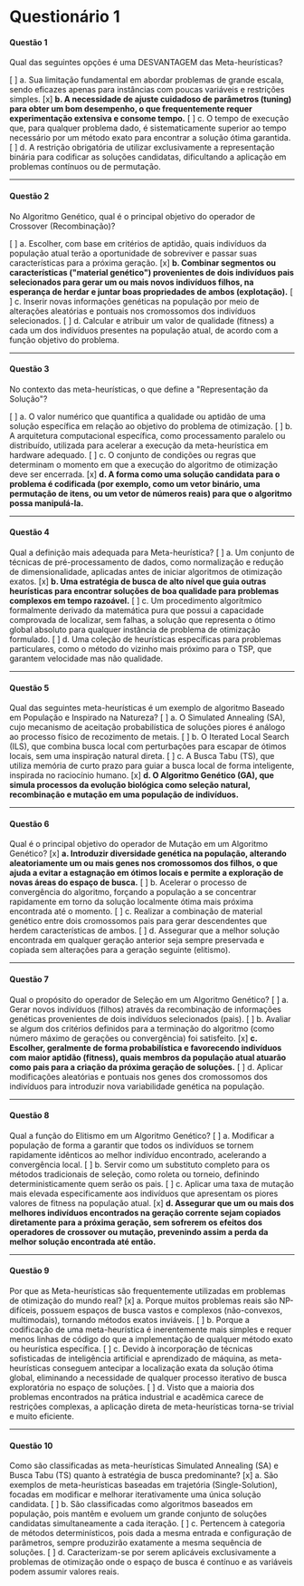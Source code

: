 # Questionário 1

#### Questão 1
Qual das seguintes opções é uma DESVANTAGEM das Meta-heurísticas?

[ ] a. Sua limitação fundamental em abordar problemas de grande escala, sendo eficazes apenas para instâncias com poucas variáveis e restrições simples.
[x] **b. A necessidade de ajuste cuidadoso de parâmetros (tuning) para obter um bom desempenho, o que frequentemente requer experimentação extensiva e consome tempo.**
[ ] c. O tempo de execução que, para qualquer problema dado, é sistematicamente superior ao tempo necessário por um método exato para encontrar a solução ótima garantida.
[ ] d. A restrição obrigatória de utilizar exclusivamente a representação binária para codificar as soluções candidatas, dificultando a aplicação em problemas contínuos ou de permutação.

---

#### Questão 2
No Algoritmo Genético, qual é o principal objetivo do operador de Crossover (Recombinação)?

[ ] a. Escolher, com base em critérios de aptidão, quais indivíduos da população atual terão a oportunidade de sobreviver e passar suas características para a próxima geração.
[x] **b. Combinar segmentos ou características ("material genético") provenientes de dois indivíduos pais selecionados para gerar um ou mais novos indivíduos filhos, na esperança de herdar e juntar boas propriedades de ambos (explotação).**
[ ] c. Inserir novas informações genéticas na população por meio de alterações aleatórias e pontuais nos cromossomos dos indivíduos selecionados.
[ ] d. Calcular e atribuir um valor de qualidade (fitness) a cada um dos indivíduos presentes na população atual, de acordo com a função objetivo do problema.

---

#### Questão 3
No contexto das meta-heurísticas, o que define a "Representação da Solução"?

[ ] a. O valor numérico que quantifica a qualidade ou aptidão de uma solução específica em relação ao objetivo do problema de otimização.
[ ] b. A arquitetura computacional específica, como processamento paralelo ou distribuído, utilizada para acelerar a execução da meta-heurística em hardware adequado.
[ ] c. O conjunto de condições ou regras que determinam o momento em que a
execução do algoritmo de otimização deve ser encerrada.
[x] **d. A forma como uma solução candidata para o problema é codificada (por exemplo, como um vetor binário, uma permutação de itens, ou um vetor de números reais) para que o algoritmo possa manipulá-la.**

---

#### Questão 4
Qual a definição mais adequada para Meta-heurística?
[ ] a. Um conjunto de técnicas de pré-processamento de dados, como normalização e redução de dimensionalidade, aplicadas antes de iniciar algoritmos de otimização exatos.
[x] **b. Uma estratégia de busca de alto nível que guia outras heurísticas para encontrar soluções de boa qualidade para problemas complexos em tempo razoável.**
[ ] c. Um procedimento algorítmico formalmente derivado da matemática pura que possui a capacidade comprovada de localizar, sem falhas, a solução que representa o ótimo global absoluto para qualquer instância de problema de otimização formulado.
[ ] d. Uma coleção de heurísticas específicas para problemas particulares, como o método do vizinho mais próximo para o TSP, que garantem velocidade mas não qualidade.

---

#### Questão 5
Qual das seguintes meta-heurísticas é um exemplo de algoritmo Baseado em
População e Inspirado na Natureza?
[ ] a. O Simulated Annealing (SA), cujo mecanismo de aceitação probabilística de soluções piores é análogo ao processo físico de recozimento de metais.
[ ] b. O Iterated Local Search (ILS), que combina busca local com perturbações para
escapar de ótimos locais, sem uma inspiração natural direta.
[ ] c. A Busca Tabu (TS), que utiliza memória de curto prazo para guiar a busca local de forma inteligente, inspirada no raciocínio humano.
[x] **d. O Algoritmo Genético (GA), que simula processos da evolução biológica como seleção natural, recombinação e mutação em uma população de indivíduos.**

---

#### Questão 6
Qual é o principal objetivo do operador de Mutação em um Algoritmo Genético?
[x] **a. Introduzir diversidade genética na população, alterando aleatoriamente um ou mais genes nos cromossomos dos filhos, o que ajuda a evitar a estagnação em ótimos locais e permite a exploração de novas áreas do espaço de busca.**
[ ] b. Acelerar o processo de convergência do algoritmo, forçando a população a se concentrar rapidamente em torno da solução localmente ótima mais próxima encontrada até o momento.
[ ] c. Realizar a combinação de material genético entre dois cromossomos pais para
gerar descendentes que herdem características de ambos.
[ ] d. Assegurar que a melhor solução encontrada em qualquer geração anterior seja sempre preservada e copiada sem alterações para a geração seguinte (elitismo).

---

#### Questão 7
Qual o propósito do operador de Seleção em um Algoritmo Genético?
[ ] a. Gerar novos indivíduos (filhos) através da recombinação de informações genéticas provenientes de dois indivíduos selecionados (pais).
[ ] b. Avaliar se algum dos critérios definidos para a terminação do algoritmo (como
número máximo de gerações ou convergência) foi satisfeito.
[x] **c. Escolher, geralmente de forma probabilística e favorecendo indivíduos com maior aptidão (fitness), quais membros da população atual atuarão como pais para a criação da próxima geração de soluções.**
[ ] d. Aplicar modificações aleatórias e pontuais nos genes dos cromossomos dos indivíduos para introduzir nova variabilidade genética na população.

---

#### Questão 8
Qual a função do Elitismo em um Algoritmo Genético?
[ ] a. Modificar a população de forma a garantir que todos os indivíduos se tornem rapidamente idênticos ao melhor indivíduo encontrado, acelerando a convergência local.
[ ] b. Servir como um substituto completo para os métodos tradicionais de seleção, como roleta ou torneio, definindo deterministicamente quem serão os pais.
[ ] c. Aplicar uma taxa de mutação mais elevada especificamente aos indivíduos que
apresentam os piores valores de fitness na população atual.
[x] **d. Assegurar que um ou mais dos melhores indivíduos encontrados na geração corrente sejam copiados diretamente para a próxima geração, sem sofrerem os efeitos dos operadores de crossover ou mutação, prevenindo assim a perda da melhor solução encontrada até então.**

---

#### Questão 9
Por que as Meta-heurísticas são frequentemente utilizadas em problemas de otimização do mundo real?
[x] a. Porque muitos problemas reais são NP-difíceis, possuem espaços de busca vastos e complexos (não-convexos, multimodais), tornando métodos exatos inviáveis.
[ ] b. Porque a codificação de uma meta-heurística é inerentemente mais simples e requer menos linhas de código do que a implementação de qualquer método exato ou heurística específica.
[ ] c. Devido à incorporação de técnicas sofisticadas de inteligência artificial e aprendizado de máquina, as meta-heurísticas conseguem antecipar a localização exata da solução ótima global, eliminando a necessidade de qualquer processo iterativo de busca exploratória no espaço de soluções.
[ ] d. Visto que a maioria dos problemas encontrados na prática industrial e acadêmica carece de restrições complexas, a aplicação direta de meta-heurísticas torna-se trivial e muito eficiente.

---

#### Questão 10
Como são classificadas as meta-heurísticas Simulated Annealing (SA) e Busca Tabu
(TS) quanto à estratégia de busca predominante?
[x] a. São exemplos de meta-heurísticas baseadas em trajetória (Single-Solution), focadas em modificar e melhorar iterativamente uma única solução candidata.
[ ] b. São classificadas como algoritmos baseados em população, pois mantêm e evoluem um grande conjunto de soluções candidatas simultaneamente a cada iteração.
[ ] c. Pertencem à categoria de métodos determinísticos, pois dada a mesma entrada e configuração de parâmetros, sempre produzirão exatamente a mesma sequência de soluções.
[ ] d. Caracterizam-se por serem aplicáveis exclusivamente a problemas de otimização onde o espaço de busca é contínuo e as variáveis podem assumir valores reais.